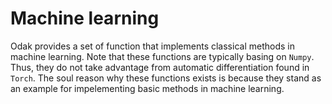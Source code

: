 # Machine learning
Odak provides a set of function that implements classical methods in machine learning.
Note that these functions are typically basing on `Numpy`.
Thus, they do not take advantage from automatic differentiation found in `Torch`.
The soul reason why these functions exists is because they stand as an example for impelementing basic methods in machine learning.
